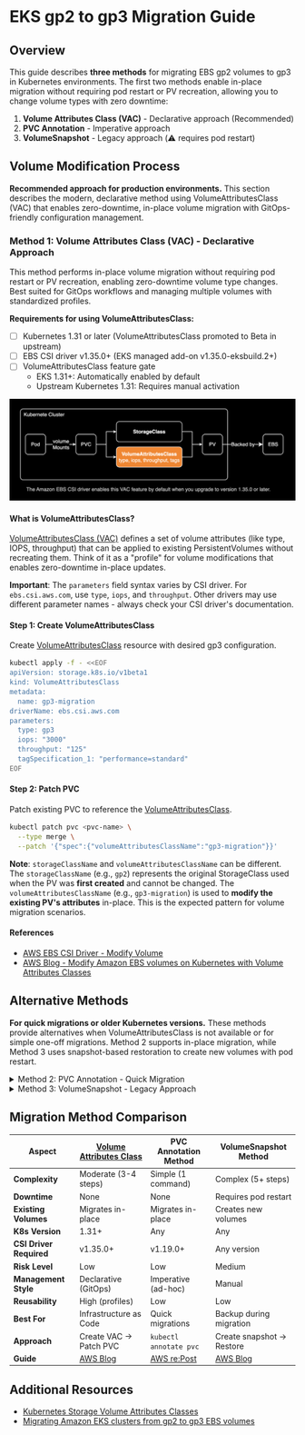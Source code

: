 # EKS gp2 to gp3 Migration Guide

## Overview

This guide describes **three methods** for migrating EBS gp2 volumes to gp3 in Kubernetes environments. The first two methods enable in-place migration without requiring pod restart or PV recreation, allowing you to change volume types with zero downtime:

1. **Volume Attributes Class (VAC)** - Declarative approach (Recommended)
2. **PVC Annotation** - Imperative approach
3. **VolumeSnapshot** - Legacy approach (⚠️ requires pod restart)

## Volume Modification Process

**Recommended approach for production environments.** This section describes the modern, declarative method using VolumeAttributesClass (VAC) that enables zero-downtime, in-place volume migration with GitOps-friendly configuration management.

### Method 1: Volume Attributes Class (VAC) - Declarative Approach

This method performs in-place volume migration without requiring pod restart or PV recreation, enabling zero-downtime volume type changes. Best suited for GitOps workflows and managing multiple volumes with standardized profiles.

**Requirements for using VolumeAttributesClass:**
- [ ] Kubernetes 1.31 or later (VolumeAttributesClass promoted to Beta in upstream)
- [ ] EBS CSI driver v1.35.0+ (EKS managed add-on v1.35.0-eksbuild.2+)
- [ ] VolumeAttributesClass feature gate
  - EKS 1.31+: Automatically enabled by default
  - Upstream Kubernetes 1.31: Requires manual activation

![Kubernetes Architecture](./assets/gp3-migration-1.png)

#### What is VolumeAttributesClass?

[VolumeAttributesClass (VAC)](https://kubernetes.io/docs/concepts/storage/volume-attributes-classes/) defines a set of volume attributes (like type, IOPS, throughput) that can be applied to existing PersistentVolumes without recreating them. Think of it as a "profile" for volume modifications that enables zero-downtime in-place updates.

**Important**: The `parameters` field syntax varies by CSI driver. For `ebs.csi.aws.com`, use `type`, `iops`, and `throughput`. Other drivers may use different parameter names - always check your CSI driver's documentation.

#### Step 1: Create VolumeAttributesClass

Create [VolumeAttributesClass](https://kubernetes.io/docs/concepts/storage/volume-attributes-classes/) resource with desired gp3 configuration.

```bash
kubectl apply -f - <<EOF
apiVersion: storage.k8s.io/v1beta1
kind: VolumeAttributesClass
metadata:
  name: gp3-migration
driverName: ebs.csi.aws.com
parameters:
  type: gp3
  iops: "3000"
  throughput: "125"
  tagSpecification_1: "performance=standard"
EOF
```

#### Step 2: Patch PVC

Patch existing PVC to reference the [VolumeAttributesClass](https://kubernetes.io/docs/concepts/storage/volume-attributes-classes/).

```bash
kubectl patch pvc <pvc-name> \
  --type merge \
  --patch '{"spec":{"volumeAttributesClassName":"gp3-migration"}}'
```

**Note**: `storageClassName` and `volumeAttributesClassName` can be different. The `storageClassName` (e.g., `gp2`) represents the original StorageClass used when the PV was **first created** and cannot be changed. The `volumeAttributesClassName` (e.g., `gp3-migration`) is used to **modify the existing PV's attributes** in-place. This is the expected pattern for volume migration scenarios.

#### References

- [AWS EBS CSI Driver - Modify Volume](https://github.com/kubernetes-sigs/aws-ebs-csi-driver/blob/master/docs/modify-volume.md)
- [AWS Blog - Modify Amazon EBS volumes on Kubernetes with Volume Attributes Classes](https://aws.amazon.com/ko/blogs/containers/modify-amazon-ebs-volumes-on-kubernetes-with-volume-attributes-classes/)

## Alternative Methods

**For quick migrations or older Kubernetes versions.** These methods provide alternatives when VolumeAttributesClass is not available or for simple one-off migrations. Method 2 supports in-place migration, while Method 3 uses snapshot-based restoration to create new volumes with pod restart.

<details>
<summary>Method 2: PVC Annotation - Quick Migration</summary>

This method also performs in-place volume migration without requiring pod restart or PV recreation.

Available for CSI driver **v1.19.0+**. This is the simplest approach for one-off migrations.

```bash
kubectl annotate pvc <pvc-name> ebs.csi.aws.com/volumeType="gp3"
```

</details>

<details>
<summary>Method 3: VolumeSnapshot - Legacy Approach</summary>

**⚠️ This method requires pod restart and creates new PV instead of modifying existing volumes in-place.**

While this outdated method works with any CSI driver version, it is no longer recommended because it requires pod restart and doesn't support in-place migration. **Use VAC or PVC Annotation instead for zero-downtime migrations.**

**Recommended approach**: Use **[VAC](https://kubernetes.io/docs/concepts/storage/volume-attributes-classes/)** for declarative infrastructure management, **PVC Annotation** for quick migrations, or **VolumeSnapshot** only when you need backup guarantees during migration.

</details>

## Migration Method Comparison

| Aspect | [Volume Attributes Class](https://kubernetes.io/docs/concepts/storage/volume-attributes-classes/) | PVC Annotation Method | VolumeSnapshot Method |
|--------|------------------------|----------------------|----------------------|
| **Complexity** | Moderate (3-4 steps) | Simple (1 command) | Complex (5+ steps) |
| **Downtime** | None | None | Requires pod restart |
| **Existing Volumes** | Migrates in-place | Migrates in-place | Creates new volumes |
| **K8s Version** | 1.31+ | Any | Any |
| **CSI Driver Required** | v1.35.0+ | v1.19.0+ | Any version |
| **Risk Level** | Low | Low | Medium |
| **Management Style** | Declarative (GitOps) | Imperative (ad-hoc) | Manual |
| **Reusability** | High (profiles) | Low | Low |
| **Best For** | Infrastructure as Code | Quick migrations | Backup during migration |
| **Approach** | Create VAC → Patch PVC | `kubectl annotate pvc` | Create snapshot → Restore |
| **Guide** | [AWS Blog](https://aws.amazon.com/ko/blogs/containers/modify-amazon-ebs-volumes-on-kubernetes-with-volume-attributes-classes/) | [AWS re:Post](https://repost.aws/knowledge-center/eks-migrate-ebs-volume-g3) | [AWS Blog](https://aws.amazon.com/ko/blogs/containers/migrating-amazon-eks-clusters-from-gp2-to-gp3-ebs-volumes/) |

## Additional Resources

- [Kubernetes Storage Volume Attributes Classes](https://kubernetes.io/docs/concepts/storage/volume-attributes-classes/)
- [Migrating Amazon EKS clusters from gp2 to gp3 EBS volumes](https://aws.amazon.com/ko/blogs/containers/migrating-amazon-eks-clusters-from-gp2-to-gp3-ebs-volumes/)

